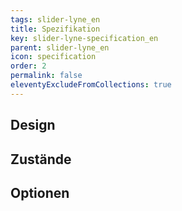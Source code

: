 ```yaml
---
tags: slider-lyne_en
title: Spezifikation
key: slider-lyne-specification_en
parent: slider-lyne_en
icon: specification
order: 2
permalink: false
eleventyExcludeFromCollections: true
---
```


## Design 

## Zustände

## Optionen


